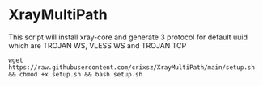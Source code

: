 # XrayMultiPath
This script will install xray-core and generate 3 protocol for default uuid which are TROJAN WS, VLESS WS and TROJAN TCP


```
wget https://raw.githubusercontent.com/crixsz/XrayMultiPath/main/setup.sh && chmod +x setup.sh && bash setup.sh